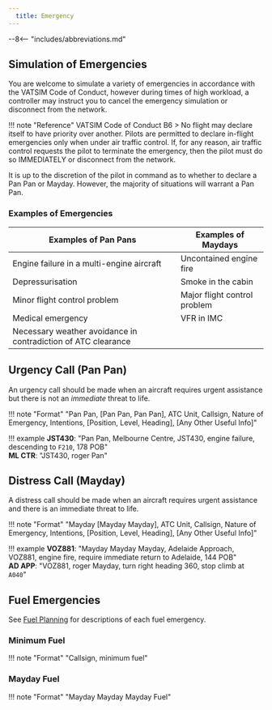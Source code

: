 ```yaml
---
  title: Emergency
---
```


--8<-- "includes/abbreviations.md"

## Simulation of Emergencies
You are welcome to simulate a variety of emergencies in accordance with the VATSIM Code of Conduct, however during times of high workload, a controller may instruct you to cancel the emergency simulation or disconnect from the network.

!!! note "Reference"
    VATSIM Code of Conduct B6
    > No flight may declare itself to have priority over another. Pilots are permitted to declare in-flight emergencies only when under air traffic control. If, for any reason, air traffic control requests the pilot to terminate the emergency, then the pilot must do so IMMEDIATELY or disconnect from the network. 

It is up to the discretion of the pilot in command as to whether to declare a Pan Pan or Mayday. However, the majority of situations will warrant a Pan Pan.

### Examples of Emergencies
| Examples of Pan Pans | Examples of Maydays |
| -------------------- | ------------------- |
| Engine failure in a multi-engine aircraft | Uncontained engine fire |
| Depressurisation | Smoke in the cabin |
| Minor flight control problem | Major flight control problem |
| Medical emergency | VFR in IMC |
| Necessary weather avoidance in contradiction of ATC clearance | |

## Urgency Call (Pan Pan)
An urgency call should be made when an aircraft requires urgent assistance but there is not an *immediate* threat to life.

!!! note "Format"
    "Pan Pan, <span class='optional'>[Pan Pan, Pan Pan]</span>, <span class='placeholder'>ATC Unit</span>, <span class='placeholder'>Callsign</span>, <span class='placeholder'>Nature of Emergency</span>, <span class='placeholder'>Intentions</span>, <span class='optional'>[<span class='placeholder'>Position, Level, Heading</span>]</span>, <span class='optional'>[<span class='placeholder'>Any Other Useful Info</span>]</span>"

!!! example
    **JST430**: "Pan Pan, Melbourne Centre, JST430, engine failure, descending to `F210`, 178 POB"  
    **ML CTR**: "JST430, roger Pan"

## Distress Call (Mayday)
A distress call should be made when an aircraft requires urgent assistance and there is an immediate threat to life.

!!! note "Format"
    "Mayday <span class='optional'>[Mayday Mayday]</span>, <span class='placeholder'>ATC Unit</span>, <span class='placeholder'>Callsign</span>, <span class='placeholder'>Nature of Emergency</span>, <span class='placeholder'>Intentions</span>, <span class='optional'>[<span class='placeholder'>Position, Level, Heading</span>]</span>, <span class='optional'>[<span class='placeholder'>Any Other Useful Info</span>]</span>"

!!! example
    **VOZ881**: "Mayday Mayday Mayday, Adelaide Approach, VOZ881, engine fire, require immediate return to Adelaide, 144 POB"  
    **AD APP**: "VOZ881, roger Mayday, turn right heading 360, stop climb at `A040`"

## Fuel Emergencies
See [Fuel Planning](../flight-planning/fuelplanning.md#inflight-fuel-emergencies) for descriptions of each fuel emergency.

### Minimum Fuel
!!! note "Format"
    "<span class='placeholder'>Callsign</span>, minimum fuel"

### Mayday Fuel
!!! note "Format"
    "Mayday Mayday Mayday Fuel"